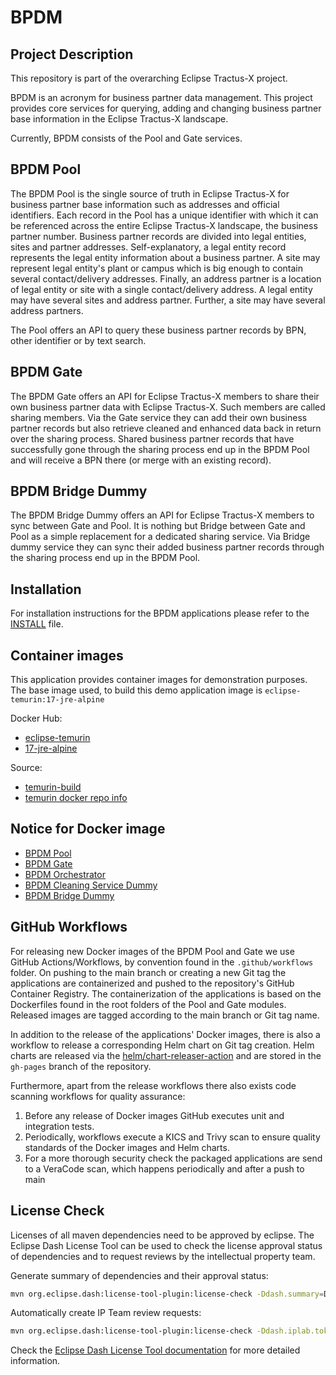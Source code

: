 # BPDM

## Project Description

This repository is part of the overarching Eclipse Tractus-X project.

BPDM is an acronym for business partner data management.
This project provides core services for querying, adding and changing business partner base information in the Eclipse Tractus-X landscape.

Currently, BPDM consists of the Pool and Gate services.

## BPDM Pool

The BPDM Pool is the single source of truth in Eclipse Tractus-X for business partner base information such as addresses and official identifiers.
Each record in the Pool has a unique identifier with which it can be referenced across the entire Eclipse Tractus-X landscape, the business partner number.
Business partner records are divided into legal entities, sites and partner addresses.
Self-explanatory, a legal entity record represents the legal entity information about a business partner.
A site may represent legal entity's plant or campus which is big enough to contain several contact/delivery addresses.
Finally, an address partner is a location of legal entity or site with a single contact/delivery address.
A legal entity may have several sites and address partner.
Further, a site may have several address partners.

The Pool offers an API to query these business partner records by BPN, other identifier or by text search.

## BPDM Gate

The BPDM Gate offers an API for Eclipse Tractus-X members to share their own business partner data with Eclipse Tractus-X. Such members are called sharing
members.
Via the Gate service they can add their own business partner records but also retrieve cleaned and enhanced data back in return over the sharing process.
Shared business partner records that have successfully gone through the sharing process end up in the BPDM Pool and will receive a BPN there (or merge with an
existing record).

## BPDM Bridge Dummy

The BPDM Bridge Dummy offers an API for Eclipse Tractus-X
members to sync between Gate and Pool. It is nothing but Bridge between Gate and Pool as a simple replacement for a dedicated sharing service.
Via Bridge dummy service they can sync their added business partner records through the sharing process end up in the BPDM Pool.

## Installation

For installation instructions for the BPDM applications please refer to the [INSTALL](INSTALL.md) file.

## Container images

This application provides container images for demonstration purposes.
The base image used, to build this demo application image is `eclipse-temurin:17-jre-alpine`

Docker Hub:

* [eclipse-temurin](https://hub.docker.com/_/eclipse-temurin)
* [17-jre-alpine](https://hub.docker.com/layers/library/eclipse-temurin/17-jre-alpine/images/sha256-02c04793fa49ad5cd193c961403223755f9209a67894622e05438598b32f210e?context=explore)

Source:

* [temurin-build](https://github.com/adoptium/temurin-build)
* [temurin docker repo info](https://github.com/docker-library/repo-info/tree/master/repos/eclipse-temurin)

## Notice for Docker image

* [BPDM Pool](./bpdm-pool/DOCKER_NOTICE.md)
* [BPDM Gate](./bpdm-gate/DOCKER_NOTICE.md)
* [BPDM Orchestrator](./bpdm-orchestrator/DOCKER_NOTICE.md)
* [BPDM Cleaning Service Dummy](./bpdm-cleaning-service-dummy/DOCKER_NOTICE.md)
* [BPDM Bridge Dummy](./bpdm-bridge-dummy/DOCKER_NOTICE.md)

## GitHub Workflows

For releasing new Docker images of the BPDM Pool and Gate we use GitHub Actions/Workflows, by convention found in the `.github/workflows` folder.
On pushing to the main branch or creating a new Git tag the applications are containerized and pushed to the repository's GitHub Container Registry.
The containerization of the applications is based on the Dockerfiles found in the root folders of the Pool and Gate modules.
Released images are tagged according to the main branch or Git tag name.

In addition to the release of the applications' Docker images, there is also a workflow to release a corresponding Helm chart on Git tag creation.
Helm charts are released via the [helm/chart-releaser-action](https://github.com/helm/chart-releaser-action) and are stored in the `gh-pages` branch of the
repository.

Furthermore, apart from the release workflows there also exists code scanning workflows for quality assurance:

1. Before any release of Docker images GitHub executes unit and integration tests.
2. Periodically, workflows execute a KICS and Trivy scan to ensure quality standards of the Docker images and Helm charts.
3. For a more thorough security check the packaged applications are send to a VeraCode scan, which happens periodically and after a push to main

## License Check

Licenses of all maven dependencies need to be approved by eclipse.
The Eclipse Dash License Tool can be used to check the license approval status of dependencies and to request reviews by the intellectual property team.

Generate summary of dependencies and their approval status:

```bash
mvn org.eclipse.dash:license-tool-plugin:license-check -Ddash.summary=DEPENDENCIES
```

Automatically create IP Team review requests:

```bash
mvn org.eclipse.dash:license-tool-plugin:license-check -Ddash.iplab.token=<token>
```

Check the [Eclipse Dash License Tool documentation](https://github.com/eclipse/dash-licenses) for more detailed information.
